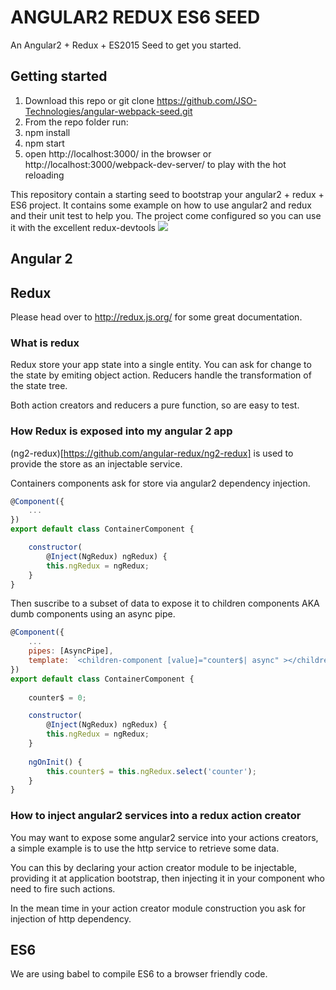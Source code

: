 # ANGULAR2 REDUX ES6 SEED #

An Angular2 + Redux + ES2015 Seed to get you started.

## Getting started ##
1. Download this repo or git clone https://github.com/JSO-Technologies/angular-webpack-seed.git
2. From the repo folder run:
3. npm install
4. npm start
5. open http://localhost:3000/ in the browser or http://localhost:3000/webpack-dev-server/ to play with the hot reloading

This repository contain a starting seed to bootstrap your angular2 + redux + ES6 project.
It contains some example on how to use angular2 and redux and their unit test to help you.
The project come configured so you can use it with the excellent redux-devtools
![](http://i.imgur.com/J4GeW0M.gif)

## Angular 2 ##

## Redux ##
Please head over to http://redux.js.org/ for some great documentation.

### What is redux ###
Redux store your app state into a single entity.
You can ask for change to the state by emiting object action.
Reducers handle the transformation of the state tree.

Both action creators and reducers a pure function, so are easy to test.

### How Redux is exposed into my angular 2 app ###
(ng2-redux)[https://github.com/angular-redux/ng2-redux] is used to provide the store as an injectable service.

Containers components ask for store via angular2 dependency injection.
```javascript
@Component({
    ...
})
export default class ContainerComponent {

    constructor(
        @Inject(NgRedux) ngRedux) {
        this.ngRedux = ngRedux;
    }
}
```
Then suscribe to a subset of data to expose it to children components AKA dumb components using an async pipe.

```javascript
@Component({
    ...
    pipes: [AsyncPipe],
    template: `<children-component [value]="counter$| async" ></children-component>`
})
export default class ContainerComponent {
    
    counter$ = 0;

    constructor(
        @Inject(NgRedux) ngRedux) {
        this.ngRedux = ngRedux;
    }
    
    ngOnInit() {
        this.counter$ = this.ngRedux.select('counter');
    }
}
```

### How to inject angular2 services into a redux action creator ###
You may want to expose some angular2 service into your actions creators, a simple example is to use the http service to retrieve some data.

You can this by declaring your action creator module to be injectable, providing it at application bootstrap, then injecting it in your component who need to fire such actions.

In the mean time in your action creator module construction you ask for injection of http dependency.



## ES6 ##
We are using babel to compile ES6 to a browser friendly code.